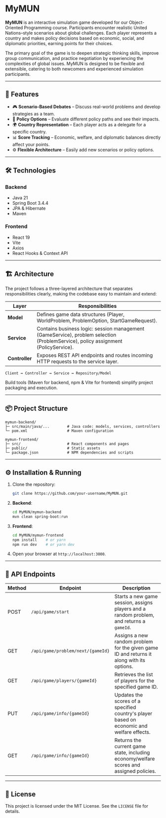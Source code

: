 # MyMUN

**MyMUN** is an interactive simulation game developed for our Object-Oriented Programming course. Participants encounter realistic United Nations–style scenarios about global challenges. Each player represents a country and makes policy decisions based on economic, social, and diplomatic priorities, earning points for their choices.

The primary goal of the game is to deepen strategic thinking skills, improve group communication, and practice negotiation by experiencing the complexities of global issues. MyMUN is designed to be flexible and extensible, catering to both newcomers and experienced simulation participants.

---

## 🚀 Features

- 🎮 **Scenario-Based Debates** – Discuss real-world problems and develop strategies as a team.
- 📝 **Policy Options** – Evaluate different policy paths and see their impacts.
- 🌍 **Country Representation** – Each player acts as a delegate for a specific country.
- 📊 **Score Tracking** – Economic, welfare, and diplomatic balances directly affect your points.
- ⚙️ **Flexible Architecture** – Easily add new scenarios or policy options.

---

## 🛠️ Technologies

### Backend

- Java 21
- Spring Boot 3.4.4
- JPA & Hibernate
- Maven

### Frontend

- React 19
- Vite
- Axios
- React Hooks & Context API

---

## 🏗️ Architecture

The project follows a three-layered architecture that separates responsibilities clearly, making the codebase easy to maintain and extend:

| Layer          | Responsibilities                                                                                                                  |
| -------------- | --------------------------------------------------------------------------------------------------------------------------------- |
| **Model**      | Defines game data structures (Player, WorldProblem, ProblemOption, StartGameRequest).                                             |
| **Service**    | Contains business logic: session management (GameService), problem selection (ProblemService), policy assignment (PolicyService). |
| **Controller** | Exposes REST API endpoints and routes incoming HTTP requests to the service layer.                                                |

```
Client ↔ Controller ↔ Service ↔ Repository/Model
```

Build tools (Maven for backend, npm & Vite for frontend) simplify project packaging and execution.

---

## 📦 Project Structure

```plaintext
mymun-backend/
├─ src/main/java/...        # Java code: models, services, controllers
└─ pom.xml                  # Maven configuration

mymun-frontend/
├─ src/                     # React components and pages
├─ public/                  # Static assets
└─ package.json             # NPM dependencies and scripts
```

---

## ⚙️ Installation & Running

1. Clone the repository:
   ```bash
   git clone https://github.com/your-username/MyMUN.git
   ```
2. **Backend**:
   ```bash
   cd MyMUN/mymun-backend
   mvn clean spring-boot:run
   ```
3. **Frontend**:
   ```bash
   cd MyMUN/mymun-frontend
   npm install    # or yarn
   npm run dev    # or yarn dev
   ```
4. Open your browser at `http://localhost:3000`.

---

## 🧩 API Endpoints

| Method | Endpoint                          | Description                                                                               |
| ------ | --------------------------------- | ----------------------------------------------------------------------------------------- |
| POST   | `/api/game/start`                 | Starts a new game session, assigns players and a random problem, and returns a `gameId`.  |
| GET    | `/api/game/problem/next/{gameId}` | Assigns a new random problem for the given game ID and returns it along with its options. |
| GET    | `/api/game/players/{gameId}`      | Retrieves the list of players for the specified game ID.                                  |
| PUT    | `/api/game/info/{gameId}`         | Updates the scores of a specified country's player based on economic and welfare effects. |
| GET    | `/api/game/info/{gameId}`         | Returns the current game state, including economy/welfare scores and assigned policies.   |

---

## 📄 License

This project is licensed under the MIT License. See the `LICENSE` file for details.

